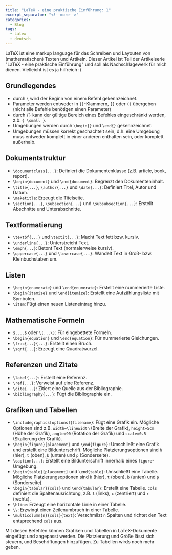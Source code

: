 ```yaml
---
title: "LaTeX - eine praktische Einführung: 1"
excerpt_separator: "<!--more-->"
categories:
  - Blog
tags:
  - Latex
  - deutsch
---
```


LaTeX ist eine markup language für das Schreiben und Layouten von (mathematischen) Texten und Artikeln.  Dieser Artikel ist Teil der Artikelserie "LaTeX - eine praktische Einführung" und soll als Nachschlagewerk für mich dienen. Vielleicht ist es ja hilfreich :) 
<!--more-->

## Grundlegendes

- durch `\` wird der Beginn von einem Befehl gekennzeichnet. 
- Parameter werden entweder in `{}`-Klammern, `[]` oder `()` übergeben (nicht alle Befehle benötigen einen Parameter)
- durch `{}` kann der gültige Bereich eines Befehles eingeschränkt werden, z.b. `{ \small }`.
- Umgebungen werden durch `\begin{}` und `\end{}` gekennzeichnet.
- Umgebungen müssen korrekt geschachtelt sein, d.h. eine Umgebung muss entweder komplett in einer anderen enthalten sein, oder komplett außerhalb.

## Dokumentstruktur

- `\documentclass{...}`: Definiert die Dokumentenklasse (z.B. article, book, report).
- `\begin{document}` und `\end{document}`: Begrenzt den Dokumenteninhalt.
- `\title{...}`, `\author{...}` und `\date{...}`: Definiert Titel, Autor und Datum.
- `\maketitle`: Erzeugt die Titelseite.
- `\section{...}`, `\subsection{...}` und `\subsubsection{...}`: Erstellt Abschnitte und Unterabschnitte.

## Textformatierung

- `\textbf{...}` und `\textit{...}`: Macht Text fett bzw. kursiv.
- `\underline{...}`: Unterstreicht Text.
- `\emph{...}`: Betont Text (normalerweise kursiv).
- `\uppercase{...}` und `\lowercase{...}`: Wandelt Text in Groß- bzw. Kleinbuchstaben um.

## Listen

- `\begin{enumerate}` und `\end{enumerate}`: Erstellt eine nummerierte Liste.
- `\begin{itemize}` und `\end{itemize}`: Erstellt eine Aufzählungsliste mit Symbolen.
- `\item`: Fügt einen neuen Listeneintrag hinzu.

## Mathematische Formeln

- `$....$` oder `\(...\)`: Für eingebettete Formeln.
- `\begin{equation}` und `\end{equation}`: Für nummerierte Gleichungen.
- `\frac{...}{...}`: Erstellt einen Bruch.
- `\sqrt{...}`: Erzeugt eine Quadratwurzel.

## Referenzen und Zitate

- `\label{...}`: Erstellt eine Referenz.
- `\ref{...}`: Verweist auf eine Referenz.
- `\cite{...}`: Zitiert eine Quelle aus der Bibliographie.
- `\bibliography{...}`: Fügt die Bibliographie ein.

## Grafiken und Tabellen

- `\includegraphics[options]{filename}`: Fügt eine Grafik ein. Mögliche Optionen sind z.B. `width=\linewidth` (Breite der Grafik), `height=5cm` (Höhe der Grafik), `angle=90` (Rotation der Grafik) und `scale=0.5` (Skalierung der Grafik).
- `\begin{figure}[placement]` und `\end{figure}`: Umschließt eine Grafik und erstellt eine Bildunterschrift. Mögliche Platzierungsoptionen sind `h` (hier), `t` (oben), `b` (unten) und `p` (Sonderseite).
- `\caption{...}`: Erstellt eine Bildunterschrift innerhalb eines `figure`-Umgebung.
- `\begin{table}[placement]` und `\end{table}`: Umschließt eine Tabelle. Mögliche Platzierungsoptionen sind `h` (hier), `t` (oben), `b` (unten) und `p` (Sonderseite).
- `\begin{tabular}{cols}` und `\end{tabular}`: Erstellt eine Tabelle. `cols` definiert die Spaltenausrichtung, z.B. `l` (links), `c` (zentriert) und `r` (rechts).
- `\hline`: Erzeugt eine horizontale Linie in einer Tabelle.
- `\\`: Erzwingt einen Zeilenumbruch in einer Tabelle.
- `\multicolumn{n}{cols}{text}`: Verschmilzt `n` Spalten und richtet den Text entsprechend `cols` aus.

Mit diesen Befehlen können Grafiken und Tabellen in LaTeX-Dokumente eingefügt und angepasst werden. Die Platzierung und Größe lässt sich steuern, und Beschriftungen hinzufügen. Zu Tabellen wirds noch mehr geben. 
